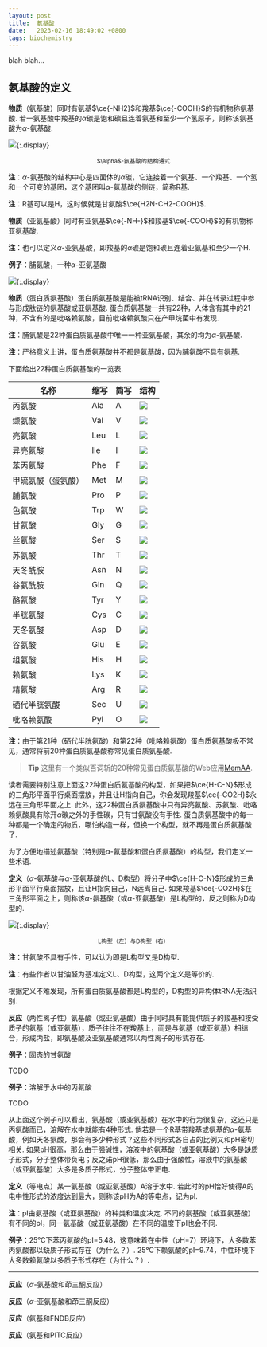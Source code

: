 ```yaml
---
layout: post
title:  氨基酸
date:   2023-02-16 18:49:02 +0800
tags: biochemistry
---
```


blah blah...

## 氨基酸的定义

**物质**（氨基酸）同时有氨基$\ce{-NH2}$和羧基$\ce{-COOH}$的有机物称氨基酸. 若一氨基酸中羧基的$\alpha$碳是饱和碳且连着氨基和至少一个氢原子，则称该氨基酸为$\alpha$-氨基酸.

![](/assets/whiteboards/@alpha-aa.webp){:.display}
<center><small>$\alpha$-氨基酸的结构通式</small></center>

**注**：$\alpha$-氨基酸的结构中心是四面体的$\alpha$碳，它连接着一个氨基、一个羧基、一个氢和一个可变的基团，这个基团叫$\alpha$-氨基酸的侧链，简称R基.

**注**：R基可以是H，这时候就是甘氨酸$\ce{H2N-CH2-COOH}$.

**物质**（亚氨基酸）同时有亚氨基$\ce{-NH-}$和羧基$\ce{-COOH}$的有机物称亚氨基酸.

**注**：也可以定义$\alpha$-亚氨基酸，即羧基的$\alpha$碳是饱和碳且连着亚氨基和至少一个H.

**例子**：脯氨酸，一种$\alpha$-亚氨基酸

![](/assets/whiteboards/@pro.webp){:.display}

**物质**（蛋白质氨基酸）蛋白质氨基酸是能被tRNA识别、结合、并在转录过程中参与形成肽链的氨基酸或亚氨基酸. 蛋白质氨基酸一共有22种，人体含有其中的21种，不含有的是吡咯赖氨酸，目前吡咯赖氨酸只在产甲烷菌中有发现.

**注**：脯氨酸是22种蛋白质氨基酸中唯一一种亚氨基酸，其余的均为$\alpha$-氨基酸.

**注**：严格意义上讲，蛋白质氨基酸并不都是氨基酸，因为脯氨酸不具有氨基.

下面给出22种蛋白质氨基酸的一览表.

|名称|缩写|简写|结构|
|---|---|---|---|
|丙氨酸|Ala|A|![](/assets/whiteboards/@ala.webp)|
|缬氨酸|Val|V|![](/assets/whiteboards/@val.webp)|
|亮氨酸|Leu|L|![](/assets/whiteboards/@leu.webp)|
|异亮氨酸|Ile|I|![](/assets/whiteboards/@ile.webp)|
|苯丙氨酸|Phe|F|![](/assets/whiteboards/@phe.webp)|
|甲硫氨酸（蛋氨酸）|Met|M|![](/assets/whiteboards/@met.webp)|
|脯氨酸|Pro|P|![](/assets/whiteboards/@pro.webp)|
|色氨酸|Trp|W|![](/assets/whiteboards/@trp.webp)|
|甘氨酸|Gly|G|![](/assets/whiteboards/@gly.webp)|
|丝氨酸|Ser|S|![](/assets/whiteboards/@ser.webp)|
|苏氨酸|Thr|T|![](/assets/whiteboards/@thr.webp)|
|天冬酰胺|Asn|N|![](/assets/whiteboards/@asn.webp)|
|谷氨酰胺|Gln|Q|![](/assets/whiteboards/@gln.webp)|
|酪氨酸|Tyr|Y|![](/assets/whiteboards/@tyr.webp)|
|半胱氨酸|Cys|C|![](/assets/whiteboards/@cys.webp)|
|天冬氨酸|Asp|D|![](/assets/whiteboards/@asp.webp)|
|谷氨酸|Glu|E|![](/assets/whiteboards/@glu.webp)|
|组氨酸|His|H|![](/assets/whiteboards/@his.webp)|
|赖氨酸|Lys|K|![](/assets/whiteboards/@lys.webp)|
|精氨酸|Arg|R|![](/assets/whiteboards/@arg.webp)|
|硒代半胱氨酸|Sec|U|![](/assets/whiteboards/@sec.webp)|
|吡咯赖氨酸|Pyl|O|![](/assets/whiteboards/@pyl.webp)|

**注**：由于第21种（硒代半胱氨酸）和第22种（吡咯赖氨酸）蛋白质氨基酸极不常见，通常将前20种蛋白质氨基酸称常见蛋白质氨基酸.

> **Tip**
> 这里有一个类似百词斩的20种常见蛋白质氨基酸的Web应用[MemAA](/widgets/memaa/).

读者需要特别注意上面这22种蛋白质氨基酸的构型，如果把$\ce{H-C-N}$形成的三角形平面平行桌面摆放，并且让H指向自己，你会发现羧基$\ce{-CO2H}$永远在三角形平面之上. 此外，这22种蛋白质氨基酸中只有异亮氨酸、苏氨酸、吡咯赖氨酸具有除开$\alpha$碳之外的手性碳，只有甘氨酸没有手性. 蛋白质氨基酸中的每一种都是一个确定的物质，哪怕构造一样，但换一个构型，就不再是蛋白质氨基酸了.

为了方便地描述氨基酸（特别是$\alpha$-氨基酸和蛋白质氨基酸）的构型，我们定义一些术语.

**定义**（$\alpha$-氨基酸与$\alpha$-亚氨基酸的L、D构型）将分子中$\ce{H-C-N}$形成的三角形平面平行桌面摆放，且让H指向自己，N远离自己. 如果羧基$\ce{-CO2H}$在三角形平面之上，则称该$\alpha$-氨基酸（或$\alpha$-亚氨基酸）是L构型的，反之则称为D构型的.

![](/assets/whiteboards/2405ad20.webp){:.display}
<center><small>L构型（左）与D构型（右）</small></center>

**注**：甘氨酸不具有手性，可以认为即是L构型又是D构型.

**注**：有些作者以甘油醛为基准定义L、D构型，这两个定义是等价的.

根据定义不难发现，所有蛋白质氨基酸都是L构型的，D构型的异构体tRNA无法识别.

**反应**（两性离子性）氨基酸（或亚氨基酸）由于同时具有能提供质子的羧基和接受质子的氨基（或亚氨基），质子往往不在羧基上，而是与氨基（或亚氨基）相结合，形成内盐，即氨基酸及亚氨基酸通常以两性离子的形式存在.

**例子**：固态的甘氨酸

TODO

**例子**：溶解于水中的丙氨酸

TODO

从上面这个例子可以看出，氨基酸（或亚氨基酸）在水中的行为很复杂，这还只是丙氨酸而已，溶解在水中就能有4种形式. 倘若是一个R基带羧基或氨基的$\alpha$-氨基酸，例如天冬氨酸，那会有多少种形式？这些不同形式各自占的比例又和pH密切相关. 如果pH很高，那么由于强碱性，溶液中的氨基酸（或亚氨基酸）大多是缺质子形式，分子整体带负电；反之诺pH很低，那么由于强酸性，溶液中的氨基酸（或亚氨基酸）大多是多质子形式，分子整体带正电.

**定义**（等电点）某一氨基酸（或亚氨基酸）A溶于水中. 若此时的pH恰好使得A的电中性形式的浓度达到最大，则称该pH为A的等电点，记为pI.

**注**：pI由氨基酸（或亚氨基酸）的种类和温度决定. 不同的氨基酸（或亚氨基酸）有不同的pI，同一氨基酸（或亚氨基酸）在不同的温度下pI也会不同.

**例子**：25℃下苯丙氨酸的pI=5.48，这意味着在中性（pH=7）环境下，大多数苯丙氨酸都以缺质子形式存在（为什么？）. 25℃下赖氨酸的pI=9.74，中性环境下大多数赖氨酸以多质子形式存在（为什么？）.

---

**反应**（$\alpha$-氨基酸和茚三酮反应）

**反应**（$\alpha$-亚氨基酸和茚三酮反应）

**反应**（氨基和FNDB反应）

**反应**（氨基和PITC反应）